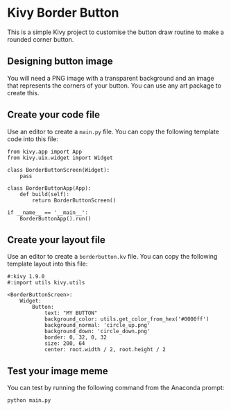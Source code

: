 # Kivy Border Button

This is a simple Kivy project to customise the button draw routine to make a rounded corner button.

## Designing button image

You will need a PNG image with a transparent background and an image that represents the corners of your button. You can use any art package to create this.

## Create your code file

Use an editor to create a `main.py` file. You can copy the following template code into this file:

~~~
from kivy.app import App
from kivy.uix.widget import Widget

class BorderButtonScreen(Widget):
    pass

class BorderButtonApp(App):
    def build(self):
        return BorderButtonScreen()

if __name__ == '__main__':
    BorderButtonApp().run()

~~~

## Create your layout file

Use an editor to create a `borderbutton.kv` file. You can copy the following template layout into this file:
~~~
#:kivy 1.9.0
#:import utils kivy.utils

<BorderButtonScreen>:
    Widget:
        Button:
            text: "MY BUTTON"
            background_color: utils.get_color_from_hex('#0000ff')
            background_normal: 'circle_up.png'
            background_down: 'circle_down.png'
            border: 0, 32, 0, 32
            size: 200, 64
            center: root.width / 2, root.height / 2
~~~

## Test your image meme

You can test by running the following command from the Anaconda prompt:
~~~
python main.py
~~~

